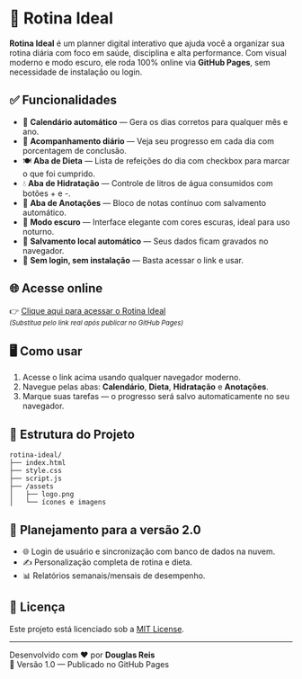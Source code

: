 
# 🌟 Rotina Ideal

**Rotina Ideal** é um planner digital interativo que ajuda você a organizar sua rotina diária com foco em saúde, disciplina e alta performance. Com visual moderno e modo escuro, ele roda 100% online via **GitHub Pages**, sem necessidade de instalação ou login.

## ✅ Funcionalidades

- 📅 **Calendário automático** — Gera os dias corretos para qualquer mês e ano.
- 🧠 **Acompanhamento diário** — Veja seu progresso em cada dia com porcentagem de conclusão.
- 🍽️ **Aba de Dieta** — Lista de refeições do dia com checkbox para marcar o que foi cumprido.
- 💧 **Aba de Hidratação** — Controle de litros de água consumidos com botões + e -.
- 📝 **Aba de Anotações** — Bloco de notas contínuo com salvamento automático.
- 🌙 **Modo escuro** — Interface elegante com cores escuras, ideal para uso noturno.
- 💾 **Salvamento local automático** — Seus dados ficam gravados no navegador.
- 🚫 **Sem login, sem instalação** — Basta acessar o link e usar.

## 🌐 Acesse online

👉 [Clique aqui para acessar o Rotina Ideal](https://seu-usuario.github.io/rotina-ideal/)  
<sub>_(Substitua pelo link real após publicar no GitHub Pages)_</sub>

## 🖥️ Como usar

1. Acesse o link acima usando qualquer navegador moderno.
2. Navegue pelas abas: **Calendário**, **Dieta**, **Hidratação** e **Anotações**.
3. Marque suas tarefas — o progresso será salvo automaticamente no seu navegador.

## 📂 Estrutura do Projeto

```
rotina-ideal/
├── index.html
├── style.css
├── script.js
├── /assets
│   ├── logo.png
│   └── ícones e imagens
```

## 🚀 Planejamento para a versão 2.0

- 🌐 Login de usuário e sincronização com banco de dados na nuvem.
- ✍️ Personalização completa de rotina e dieta.
- 📊 Relatórios semanais/mensais de desempenho.

## 📄 Licença

Este projeto está licenciado sob a [MIT License](LICENSE).

---

Desenvolvido com ❤️ por **Douglas Reis**  
🔗 Versão 1.0 — Publicado no GitHub Pages
